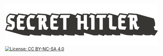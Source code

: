 [![Secret Hitler logo](https://raw.githubusercontent.com/darkaqua/secrethitler/master/logo.png)](http://www.secrethitler.com/)
[![License: CC BY-NC-SA 4.0](https://img.shields.io/badge/License-CC%20BY--NC--SA%204.0-lightgrey.svg)](http://creativecommons.org/licenses/by-nc-sa/4.0/)
